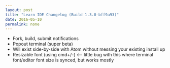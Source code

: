 ```yaml
---
layout: post
title: "Learn IDE Changelog (Build 1.3.0-bff9a93)"
date: 2016-05-10
permalink: none
---
```


+ Fork, build, submit notifications
+ Popout terminal (super beta)
+ Will exist side-by-side with Atom without messing your existing install up
+ Resizable font (using cmd+/-) <— little bug with this where terminal font/editor font size is synced, but works mostly